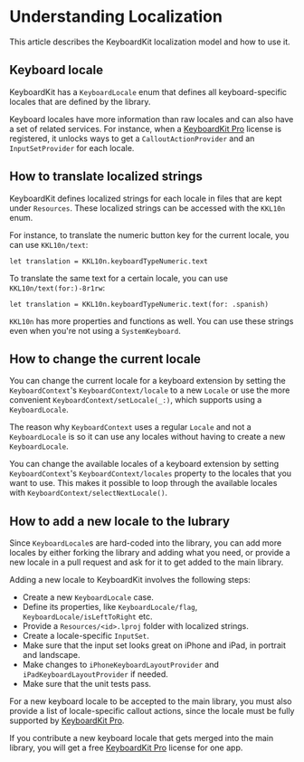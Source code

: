# Understanding Localization

This article describes the KeyboardKit localization model and how to use it. 



## Keyboard locale

KeyboardKit has a ``KeyboardLocale`` enum that defines all keyboard-specific locales that are defined by the library.

Keyboard locales have more information than raw locales and can also have a set of related services. For instance, when a [KeyboardKit Pro][Pro] license is registered, it unlocks ways to get a ``CalloutActionProvider`` and an ``InputSetProvider`` for each locale.



## How to translate localized strings

KeyboardKit defines localized strings for each locale in files that are kept under `Resources`. These localized strings can be accessed with the ``KKL10n`` enum.

For instance, to translate the numeric button key for the current locale, you can use ``KKL10n/text``:

```
let translation = KKL10n.keyboardTypeNumeric.text
```

To translate the same text for a certain locale, you can use ``KKL10n/text(for:)-8r1rw``:

```
let translation = KKL10n.keyboardTypeNumeric.text(for: .spanish)
```

``KKL10n`` has more properties and functions as well. You can use these strings even when you're not using a ``SystemKeyboard``. 



## How to change the current locale 

You can change the current locale for a keyboard extension by setting the ``KeyboardContext``'s ``KeyboardContext/locale`` to a new `Locale` or use the more convenient ``KeyboardContext/setLocale(_:)``, which supports using a ``KeyboardLocale``.

The reason why ``KeyboardContext`` uses a regular `Locale` and not a ``KeyboardLocale`` is so it can use any locales without having to create a new ``KeyboardLocale``.

You can change the available locales of a keyboard extension by setting ``KeyboardContext``'s ``KeyboardContext/locales`` property to the locales that you want to use. This makes it possible to loop through the available locales with ``KeyboardContext/selectNextLocale()``.



## How to add a new locale to the lubrary

Since ``KeyboardLocale``s are hard-coded into the library, you can add more locales by either forking the library and adding what you need, or provide a new locale in a pull request and ask for it to get added to the main library.

Adding a new locale to KeyboardKit involves the following steps:

* Create a new ``KeyboardLocale`` case.
* Define its properties, like ``KeyboardLocale/flag``, ``KeyboardLocale/isLeftToRight`` etc.
* Provide a `Resources/<id>.lproj` folder with localized strings.
* Create a locale-specific ``InputSet``.
* Make sure that the input set looks great on iPhone and iPad, in portrait and landscape.
* Make changes to ``iPhoneKeyboardLayoutProvider`` and ``iPadKeyboardLayoutProvider`` if needed.
* Make sure that the unit tests pass.

For a new keyboard locale to be accepted to the main library, you must also provide a list of locale-specific callout actions, since the locale must be fully supported by [KeyboardKit Pro][Pro].

If you contribute a new keyboard locale that gets merged into the main library, you will get a free [KeyboardKit Pro][Pro] license for one app.   



[Pro]: https://github.com/KeyboardKit/KeyboardKitPro
